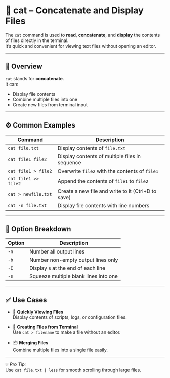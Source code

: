 # 📄 cat – Concatenate and Display Files

The `cat` command is used to **read**, **concatenate**, and **display** the contents of files directly in the terminal.  
It’s quick and convenient for viewing text files without opening an editor.

---

## 📌 Overview

`cat` stands for **concatenate**.  
It can:
- Display file contents
- Combine multiple files into one
- Create new files from terminal input

---

## ⚙️ Common Examples

| Command              | Description                                          |
|----------------------|------------------------------------------------------|
| `cat file.txt`       | Display contents of `file.txt`                        |
| `cat file1 file2`    | Display contents of multiple files in sequence        |
| `cat file1 > file2`  | Overwrite `file2` with the contents of `file1`         |
| `cat file1 >> file2` | Append the contents of `file1` to `file2`              |
| `cat > newfile.txt`  | Create a new file and write to it (Ctrl+D to save)     |
| `cat -n file.txt`    | Display file contents with line numbers                |

---

## 🧠 Option Breakdown

| Option | Description                            |
|--------|----------------------------------------|
| `-n`   | Number all output lines                |
| `-b`   | Number non-empty output lines only     |
| `-E`   | Display `$` at the end of each line    |
| `-s`   | Squeeze multiple blank lines into one  |

---

## ✅ Use Cases

- 📖 **Quickly Viewing Files**  
  Display contents of scripts, logs, or configuration files.

- 📝 **Creating Files from Terminal**  
  Use `cat > filename` to make a file without an editor.

- 📦 **Merging Files**  
  Combine multiple files into a single file easily.

---

💡 *Pro Tip:*  
Use `cat file.txt | less` for smooth scrolling through large files.

